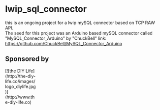 # lwip_sql_connector
this is an ongoing  project for a lwip mySQL connector based on TCP RAW API.<br>
The seed for this project was an Arduino based mySQL connector called "MySQL_Connector_Arduino" by "ChuckBell"
link: https://github.com/ChuckBell/MySQL_Connector_Arduino

## Sponsored by

<div style="width:20%">[![the DIY Life](http://the-diy-life.co/images/logo_diylife.jpg)](http://www.the-diy-life.co)</div>

